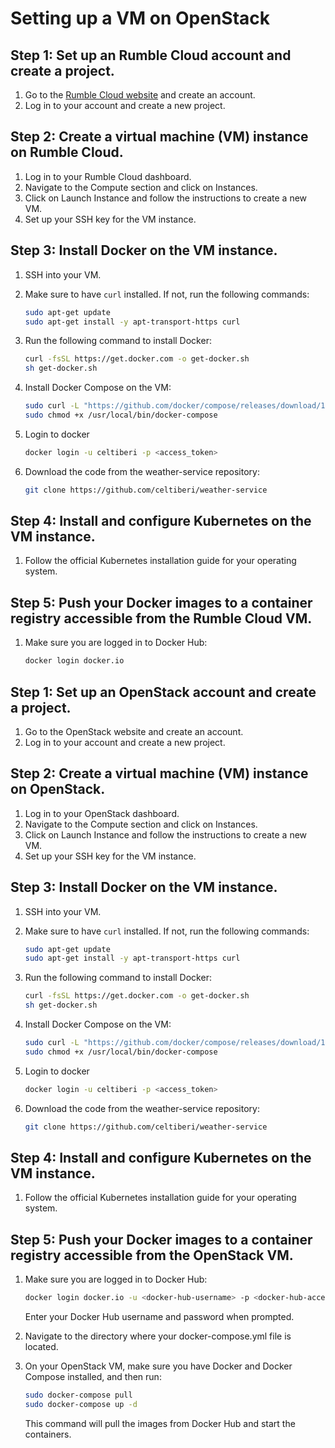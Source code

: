 # Setting up a VM on OpenStack
## Step 1: Set up an Rumble Cloud account and create a project.

1. Go to the [Rumble Cloud website](https://docs.rumble.cloud/how_to/compute/create_a_vm_on_a_public_network.html#step-3-create-a-virtual-machine) and create an account.
2. Log in to your account and create a new project.

## Step 2: Create a virtual machine (VM) instance on Rumble Cloud.

1. Log in to your Rumble Cloud dashboard.
2. Navigate to the Compute section and click on Instances.
3. Click on Launch Instance and follow the instructions to create a new VM.
4. Set up your SSH key for the VM instance.

## Step 3: Install Docker on the VM instance.

1. SSH into your VM.
2. Make sure to have `curl` installed. If not, run the following commands:
   ```sh
   sudo apt-get update
   sudo apt-get install -y apt-transport-https curl
   ```

3. Run the following command to install Docker:
   ```sh
   curl -fsSL https://get.docker.com -o get-docker.sh
   sh get-docker.sh
   ```
4. Install Docker Compose on the VM:
   ```sh
   sudo curl -L "https://github.com/docker/compose/releases/download/1.29.2/docker-compose-$(uname -s)-$(uname -m)" -o /usr/local/bin/docker-compose
   sudo chmod +x /usr/local/bin/docker-compose
   ```
5. Login to docker
   ```sh
   docker login -u celtiberi -p <access_token>
   ```
6. Download the code from the weather-service repository:
   ```sh
   git clone https://github.com/celtiberi/weather-service
   ```

## Step 4: Install and configure Kubernetes on the VM instance.

1. Follow the official Kubernetes installation guide for your operating system.

## Step 5: Push your Docker images to a container registry accessible from the Rumble Cloud VM.

1. Make sure you are logged in to Docker Hub:
   ```sh
   docker login docker.io
   ```



## Step 1: Set up an OpenStack account and create a project.

1. Go to the OpenStack website and create an account.
2. Log in to your account and create a new project.

## Step 2: Create a virtual machine (VM) instance on OpenStack.

1. Log in to your OpenStack dashboard.
2. Navigate to the Compute section and click on Instances.
3. Click on Launch Instance and follow the instructions to create a new VM.
4. Set up your SSH key for the VM instance.

## Step 3: Install Docker on the VM instance.

1. SSH into your VM.
2. Make sure to have `curl` installed. If not, run the following commands:
   ```sh
   sudo apt-get update
   sudo apt-get install -y apt-transport-https curl
   ```

3. Run the following command to install Docker:
   ```sh
   curl -fsSL https://get.docker.com -o get-docker.sh
   sh get-docker.sh
   ```
4. Install Docker Compose on the VM:
   ```sh
   sudo curl -L "https://github.com/docker/compose/releases/download/1.29.2/docker-compose-$(uname -s)-$(uname -m)" -o /usr/local/bin/docker-compose
   sudo chmod +x /usr/local/bin/docker-compose
   ```
5. Login to docker
   ```sh
   docker login -u celtiberi -p <access_token>
   ```
6. Download the code from the weather-service repository:
   ```sh
   git clone https://github.com/celtiberi/weather-service
   ```

## Step 4: Install and configure Kubernetes on the VM instance.

1. Follow the official Kubernetes installation guide for your operating system.

## Step 5: Push your Docker images to a container registry accessible from the OpenStack VM.

1. Make sure you are logged in to Docker Hub:
   ```sh
   docker login docker.io -u <docker-hub-username> -p <docker-hub-access-token>
   ```
   Enter your Docker Hub username and password when prompted.

2. Navigate to the directory where your docker-compose.yml file is located.

3. On your OpenStack VM, make sure you have Docker and Docker Compose installed, and then run:
   ```sh
   sudo docker-compose pull
   sudo docker-compose up -d
   ```
   This command will pull the images from Docker Hub and start the containers.


